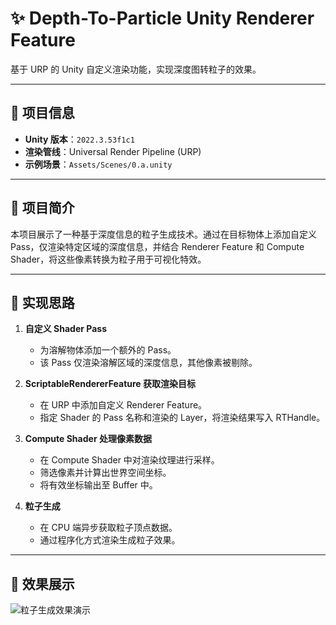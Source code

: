 # ✨ Depth-To-Particle Unity Renderer Feature

基于 URP 的 Unity 自定义渲染功能，实现深度图转粒子的效果。

---

## 📘 项目信息

- **Unity 版本**：`2022.3.53f1c1`
- **渲染管线**：Universal Render Pipeline (URP)
- **示例场景**：`Assets/Scenes/0.a.unity`

---

## 🎯 项目简介

本项目展示了一种基于深度信息的粒子生成技术。通过在目标物体上添加自定义 Pass，仅渲染特定区域的深度信息，并结合 Renderer Feature 和 Compute Shader，将这些像素转换为粒子用于可视化特效。

---

## 🧠 实现思路

1. **自定义 Shader Pass**
   - 为溶解物体添加一个额外的 Pass。
   - 该 Pass 仅渲染溶解区域的深度信息，其他像素被剔除。

2. **ScriptableRendererFeature 获取渲染目标**
   - 在 URP 中添加自定义 Renderer Feature。
   - 指定 Shader 的 Pass 名称和渲染的 Layer，将渲染结果写入 RTHandle。

3. **Compute Shader 处理像素数据**
   - 在 Compute Shader 中对渲染纹理进行采样。
   - 筛选像素并计算出世界空间坐标。
   - 将有效坐标输出至 Buffer 中。

4. **粒子生成**
   - 在 CPU 端异步获取粒子顶点数据。
   - 通过程序化方式渲染生成粒子效果。

---

## 🧪 效果展示

![粒子生成效果演示](./Assets/Temp/Show.gif)


